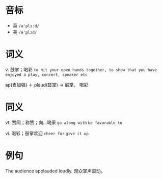 # 音标

- 英 `/ə'plɔːd/`
- 美 `/ə'plɔd/`

# 词义

v. 鼓掌；喝彩
`to hit your open hands together, to show that you have enjoyed a play, concert, speaker etc`



ap(表加强) ＋ plaud(鼓掌) → 鼓掌， 喝彩

# 同义

vt. 赞同；称赞；向…喝采
`go along with` `be favorable to`

vi. 喝彩；鼓掌欢迎
`cheer for` `give it up`

# 例句

The audience applauded loudly.
观众掌声雷动。


